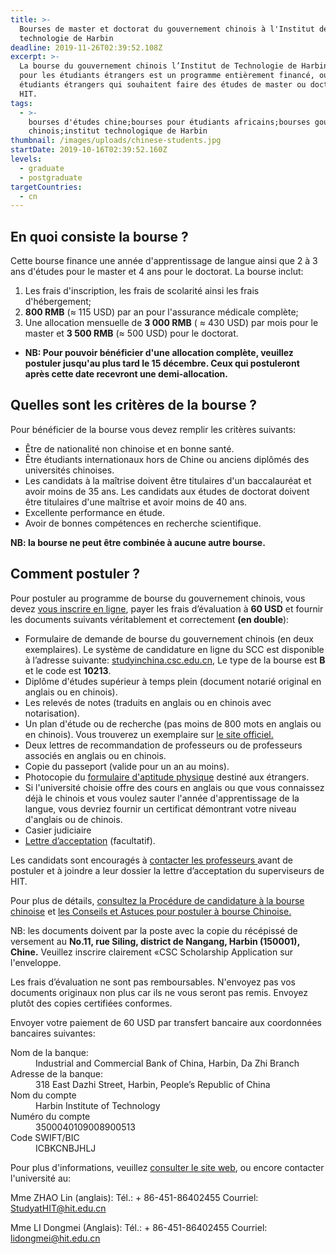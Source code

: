 ```yaml
---
title: >-
  Bourses de master et doctorat du gouvernement chinois à l'Institut de
  technologie de Harbin
deadline: 2019-11-26T02:39:52.108Z
excerpt: >-
  La bourse du gouvernement chinois l’Institut de Technologie de Harbin (HIT)
  pour les étudiants étrangers est un programme entièrement financé, ouvert aux
  étudiants étrangers qui souhaitent faire des études de master ou doctorat au
  HIT.
tags:
  - >-
    bourses d'études chine;bourses pour étudiants africains;bourses gouvernement
    chinois;institut technologique de Harbin
thumbnail: /images/uploads/chinese-students.jpg
startDate: 2019-10-16T02:39:52.160Z
levels:
  - graduate
  - postgraduate
targetCountries:
  - cn
---
```

## En quoi consiste la bourse ?

Cette bourse finance une année d'apprentissage de langue ainsi que 2 à 3 ans d'études pour le master et 4 ans pour le doctorat. La bourse inclut:

1. Les frais d'inscription, les frais de scolarité ainsi les frais d'hébergement;
2. **800 RMB** (≈ 115 USD) par an pour l'assurance médicale complète;
3. Une allocation mensuelle de **3 000 RMB** ( ≈ 430 USD) par mois pour le master et **3 500 RMB** (≈ 500 USD) pour le doctorat.

* **NB: Pour pouvoir bénéficier d'une allocation complète, veuillez postuler jusqu'au plus tard le 15 décembre. Ceux qui postuleront après cette date recevront une demi-allocation.**

## Quelles sont les critères de la bourse ?

Pour bénéficier de la bourse vous devez remplir les critères suivants:

* Être de nationalité non chinoise et en bonne santé.
* Être étudiants internationaux hors de Chine ou anciens diplômés des universités chinoises.
* Les candidats à la maîtrise doivent être titulaires d'un baccalauréat et avoir moins de 35 ans. Les candidats aux études de doctorat doivent être titulaires d'une maîtrise et avoir moins de 40 ans.
* Excellente performance en étude.
* Avoir de bonnes compétences en recherche scientifique.

**NB: la bourse ne peut être combinée à aucune autre bourse.**

## Comment postuler ?

Pour postuler au programme de bourse du gouvernement chinois, vous devez <a href="https://studyinchina.csc.edu.cn/#/login" target="_blank" rel="nofollow noreferrer">vous inscrire en ligne</a>, payer les frais d’évaluation à **60 USD** et fournir les documents suivants véritablement et correctement **(en double**):

* Formulaire de demande de bourse du gouvernement chinois (en deux exemplaires). Le système de candidature en ligne du SCC est disponible à l’adresse suivante: <a href="https://studyinchina.csc.edu.cn/#/login" target="_blank" rel="nofollow noreferrer">studyinchina.csc.edu.cn</a>, Le type de la bourse est **B** et le code est  **10213**. 
* Diplôme d'études supérieur à temps plein (document notarié original en anglais ou en chinois).
* Les relevés de notes (traduits en anglais ou en chinois avec notarisation).
* Un plan d'étude ou de recherche (pas moins de 800 mots en anglais ou en chinois). Vous trouverez un exemplaire sur <a href="http://studyathit.hit.edu.cn/en/academic/program/view?id=17" target="_blank" rel="nofollow noreferrer">le site officiel.</a>
* Deux lettres de recommandation de professeurs ou de professeurs associés en anglais ou en chinois.
* Copie du passeport (valide pour un an au moins).
* Photocopie du <a href="http://studyathit.hit.edu.cn/upload/attachment/Physical%20Exam%20From.pdf" target="_blank" rel="nofollow noreferrer">formulaire d'aptitude physique</a> destiné aux étrangers.
* Si l'université choisie offre des cours en anglais ou que vous connaissez déjà le chinois et vous voulez sauter l'année d'apprentissage de la langue, vous devriez fournir un certificat démontrant votre niveau d'anglais ou de chinois.
* Casier judiciaire
* <a href="http://studyathit.hit.edu.cn/upload/attachment/Acceptance%20Letter.pdf" target="_blank" rel="nofollow noreferrer">Lettre d’acceptation</a> (facultatif). 

Les candidats sont encouragés à <a href="http://homepage.hit.edu.cn/home-index" target="_blank" rel="noreferrer noopener">contacter les professeurs </a> avant de postuler et à joindre a leur dossier la lettre d’acceptation du superviseurs de HIT.

Pour plus de détails, <a href="https://greatyop.com/procedure-candidature-bourse-chine-csc-doc-requis/" target="_blank" rel="nofollow noreferrer">consultez la Procédure de candidature à la bourse chinoise</a> et <a href="https://greatyop.com/conseils-astuces-postuler-bourse-chine-csc/" target="_blank" rel="nofollow noreferrer">les Conseils et Astuces pour postuler à bourse Chinoise.</a>

NB: les documents doivent par la poste avec la copie du récépissé de versement au **No.11, rue Siling, district de Nangang, Harbin (150001), Chine.** Veuillez inscrire clairement «CSC Scholarship Application sur l'enveloppe. 

Les frais d’évaluation ne sont pas remboursables. N'envoyez pas vos documents originaux non plus car ils ne vous seront pas remis. Envoyez plutôt des copies certifiées conformes. 

Envoyer votre paiement de 60 USD par transfert bancaire aux coordonnées bancaires suivantes:

<dl>
<dt>Nom de la banque:</dt>
<dd>Industrial and Commercial Bank of China, Harbin, Da Zhi Branch</dd>
<dt>Adresse de la banque:</dt>
<dd>318 East Dazhi Street, Harbin, People’s Republic of China</dd>
<dt>Nom du compte</dt>
<dd>Harbin Institute of Technology</dd>
<dt>Numéro du compte</dt>
<dd>3500040109008900513</dd>
<dt>Code SWIFT/BIC</dt>
<dd>ICBKCNBJHLJ</dd>
</dl>

Pour plus d'informations, veuillez <a href="http://studyathit.hit.edu.cn/en/academic/program/view?id=17" target="_blank" rel="nofollow noreferrer">consulter le site web</a>, ou encore contacter l'université au:

Mme ZHAO Lin (anglais): Tél.: + 86-451-86402455 Courriel: <a href="mailto:StudyatHIT@hit.edu.cn">StudyatHIT@hit.edu.cn</a>

Mme LI Dongmei (Anglais): Tél.: + 86-451-86402455 Courriel: <a href="mailto:lidongmei@hit.edu.cn">lidongmei@hit.edu.cn</a>
